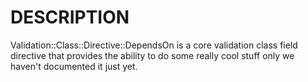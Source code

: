 # DESCRIPTION

Validation::Class::Directive::DependsOn is a core validation class field directive
that provides the ability to do some really cool stuff only we haven't
documented it just yet.

